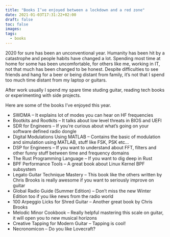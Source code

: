 ```yaml
---
title: "Books I’ve enjoyed between a lockdown and a red zone"
date: 2021-01-03T17:31:22+02:00
draft: false
toc: false
images:
tags:
  - books
---
```


2020 for sure has been an unconventional year. Humanity has been hit by a catastrophe and people habits have changed a lot. Spending most time at home for some has been uncomfortable, for others like me, working in IT, not that much has been changed to be honest. Despite difficulties to see friends and hang for a beer or being distant from family, it’s not that I spend too much time distant from my laptop or guitars.

After work usually I spend my spare time studing guitar, reading tech books or experimenting with side projects.

Here are some of the books I’ve enjoyed this year.

  * SWDMA – It explains lot of modes you can hear on HF frequencies
  * Bootkits and Rootkits – It talks about low level threats in BIOS and UEFI
  * SDR for Engineers – If you’re curious about what’s going on your software defined radio dongle
  * Digital Modulations Using MATLAB – Contains the basic of modulation and simulation using MATLAB, stuff like FSK, PSK etc…
  * DSP for Engineers – If you want to understand about FFT, filters and other funny stuff between time and frequency domains
  * The Rust Programming Language – If you want to dig deep in Rust
  * BPF Performance Tools – A great book about Linux Kernel BPF subsystem
  * Legato Guitar Technique Mastery – This book like the others written by Chris Brooks is really awesome if you want to seriously improve on guitar
  * Global Radio Guide (Summer Edition) – Don’t miss the new Winter Edition too if you like news from the radio world
  * 100 Arpeggio Licks for Shred Guitar – Another great book by Chris Brooks
  * Melodic Minor Cookbook – Really helpful mastering this scale on guitar, it will open you to new musical horizons
  * Creative Tapping for Modern Guitar – Tapping is cool!
  * Necronomicon – Do you like Lovecraft?

